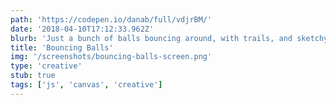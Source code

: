 ```yaml
---
path: 'https://codepen.io/danab/full/vdjrBM/'
date: '2018-04-10T17:12:33.962Z'
blurb: 'Just a bunch of balls bouncing around, with trails, and sketchy homemade physics.'
title: 'Bouncing Balls'
img: '/screenshots/bouncing-balls-screen.png'
type: 'creative'
stub: true
tags: ['js', 'canvas', 'creative']
---
```

